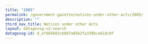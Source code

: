 ```yaml
---
title: "2005"
permalink: /government-gazette/notices-under-other-acts/2005/
description: ""
third_nav_title: Notices under other Acts
layout: datagovsg-v2-search
datagovsg-id: d_efd85683cb807a05b2fa339bca61dc8f
---
```

